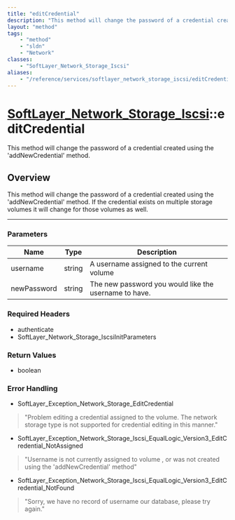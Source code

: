 ```yaml
---
title: "editCredential"
description: "This method will change the password of a credential created using the 'addNewCredential' method. If the credential exis... "
layout: "method"
tags:
    - "method"
    - "sldn"
    - "Network"
classes:
    - "SoftLayer_Network_Storage_Iscsi"
aliases:
    - "/reference/services/softlayer_network_storage_iscsi/editCredential"
---
```

# [SoftLayer_Network_Storage_Iscsi](/reference/services/SoftLayer_Network_Storage_Iscsi)::editCredential


This method will change the password of a credential created using the 'addNewCredential' method.


## Overview 
This method will change the password of a credential created using the 'addNewCredential' method. If the credential exists on multiple storage volumes it will change for those volumes as well. 

-----

### Parameters 
|Name | Type | Description |
| --- | --- | --- |
|username| string| A username assigned to the current volume|
|newPassword| string| The new password you would like the username to have.|


### Required Headers
* authenticate
* SoftLayer_Network_Storage_IscsiInitParameters


### Return Values
* boolean



### Error Handling

* SoftLayer_Exception_Network_Storage_EditCredential 

> "Problem editing a credential assigned to the volume. The network storage type is not supported for credential editing in this manner." 

* SoftLayer_Exception_Network_Storage_Iscsi_EqualLogic_Version3_EditCredential_NotAssigned 

> "Username is not currently assigned to volume , or was not created using the 'addNewCredential' method" 

* SoftLayer_Exception_Network_Storage_Iscsi_EqualLogic_Version3_EditCredential_NotFound 

> "Sorry, we have no record of username our database, please try again." 



